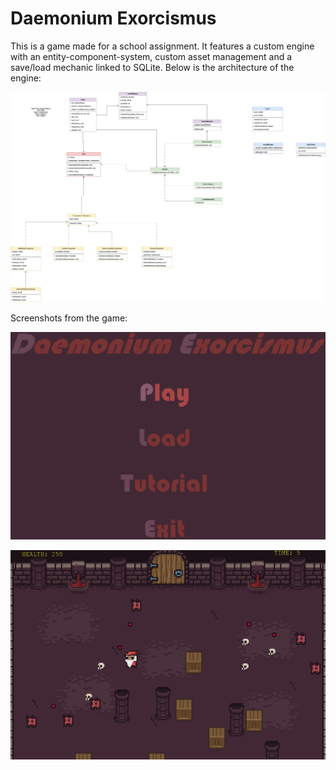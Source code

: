 # Daemonium Exorcismus

This is a game made for a school assignment. It features a custom engine with an entity-component-system,
custom asset management and a save/load mechanic linked to SQLite. Below is the architecture of the engine: 

![Daemonium-Exorcismum-Design.drawio(1).png](Daemonium-Exorcismum-Design.drawio%281%29.png)

Screenshots from the game:

![img.png](img.png)

![img_1.png](img_1.png)
